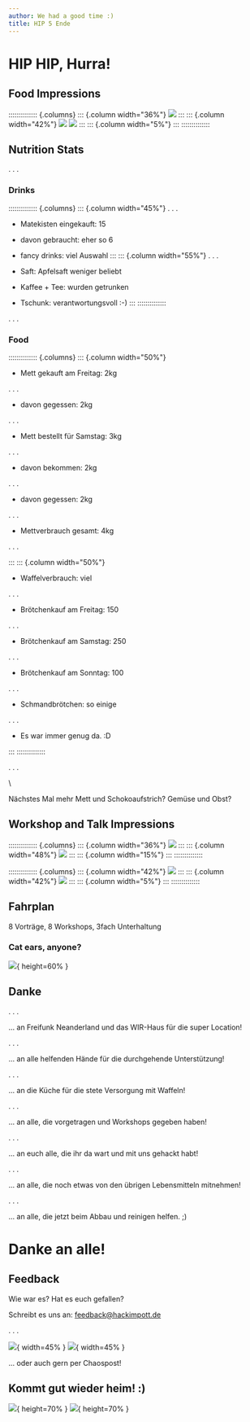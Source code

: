 ```yaml
---
author: We had a good time :)
title: HIP 5 Ende
---
```


# HIP HIP, Hurra!

## Food Impressions

:::::::::::::: {.columns}
::: {.column width="36%"}
![](img/f1.jpg)
:::
::: {.column width="42%"}
![](img/f2.jpg)
![](img/f3.jpg)
:::
::: {.column width="5%"}
:::
::::::::::::::

## Nutrition Stats

. . .

### Drinks

:::::::::::::: {.columns}
::: {.column width="45%"}
. . .

- Matekisten eingekauft: 15
- davon gebraucht: eher so 6
- fancy drinks: viel Auswahl
:::
::: {.column width="55%"}
. . .

- Saft: Apfelsaft weniger beliebt
- Kaffee + Tee: wurden getrunken
- Tschunk: verantwortungsvoll :-)
:::
::::::::::::::

. . .

### Food

:::::::::::::: {.columns}
::: {.column width="50%"}
- Mett gekauft am Freitag: 2kg

. . .

- davon gegessen: 2kg

. . .

- Mett bestellt für Samstag: 3kg

. . .

- davon bekommen: 2kg

. . .

- davon gegessen: 2kg

. . .

- Mettverbrauch gesamt: 4kg

. . .

:::
::: {.column width="50%"}
- Waffelverbrauch: viel

. . .

- Brötchenkauf am Freitag: 150

. . .

- Brötchenkauf am Samstag: 250

. . .

- Brötchenkauf am Sonntag: 100

. . .

- Schmandbrötchen: so einige

. . .

- Es war immer genug da. :D

:::
::::::::::::::

. . .

 \

Nächstes Mal mehr Mett und Schokoaufstrich? Gemüse und Obst?

## Workshop and Talk Impressions

:::::::::::::: {.columns}
::: {.column width="36%"}
![](img/t1.jpg)
:::
::: {.column width="48%"}
![](img/t2.jpg)
:::
::: {.column width="15%"}
:::
::::::::::::::


:::::::::::::: {.columns}
::: {.column width="42%"}
![](img/t3.jpg)
:::
::: {.column width="42%"}
![](img/t4.png)
:::
::: {.column width="5%"}
:::
::::::::::::::

## Fahrplan

8 Vorträge, 8 Workshops, 3fach Unterhaltung

### Cat ears, anyone?

![](img/cat_ears.png){ height=60% }

## Danke

. . .

... an Freifunk Neanderland und das WIR-Haus für die super Location!

. . .

... an alle helfenden Hände für die durchgehende Unterstützung!

. . .

... an die Küche für die stete Versorgung mit Waffeln!

. . .

... an alle, die vorgetragen und Workshops gegeben haben!

. . .

... an euch alle, die ihr da wart und mit uns gehackt habt!

. . .

... an alle, die noch etwas von den übrigen Lebensmitteln mitnehmen!

. . .

... an alle, die jetzt beim Abbau und reinigen helfen. ;)

# Danke an alle!

## Feedback

Wie war es? Hat es euch gefallen?

Schreibt es uns an: <feedback@hackimpott.de>

. . .

![](img/chaospost.jpg){ width=45% } ![](img/goofy.jpg){ width=45% }

... oder auch gern per Chaospost!

## Kommt gut wieder heim! :)

![](img/last_day.jpg){ height=70% }
![](img/goodbye.jpg){ height=70% }
